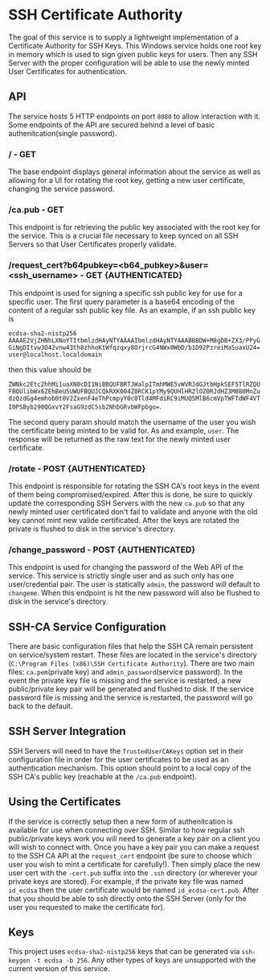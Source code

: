 # SSH Certificate Authority
The goal of this service is to supply a lightweight implementation of a Certificate Authority for SSH Keys. This Windows service holds one root key in memory which is used to sign given public keys for users. Then any SSH Server with the proper configuration will be able to use the newly minted User Certificates for authentication.

## API
The service hosts 5 HTTP endpoints  on port `8080` to allow interaction with it. Some endpoints of the API are secured behind a level of basic authenitcation(single password).

### / - GET
The base endpoint displays general information about the service as well as allowing for a UI for rotating the root key, getting a new user certificate, changing the service password.

### /ca.pub - GET
This endpoint is for retrieving the public key associated with the root key for the service. This is a crucial file necessary to keep synced on all SSH Servers so that User Certificates properly validate.

### /request_cert?b64pubkey=<b64_pubkey>&user=<ssh_username> - GET {AUTHENTICATED}
This endpoint is used for signing a specific ssh public key for use for a specific user. The first query parameter is a base64 encoding of the content of a regular ssh public key file. As an example, if an ssh public key is 

```ecdsa-sha2-nistp256 AAAAE2VjZHNhLXNoYTItbmlzdHAyNTYAAAAIbmlzdHAyNTYAAABBBDW+M8gDB+ZX3/PPyGGiNgDItvw3O42vnw43th8zhhoKtWfqzqxy8OrjrcG4NWx0WbD/b1D92PzreiMaSuaxU24= user@localhost.localdomain```

then this value should be 

```ZWNkc2Etc2hhMi1uaXN0cDI1NiBBQUFBRTJWalpITmhMWE5vWVRJdGJtbHpkSEF5TlRZQUFBQUlibWx6ZEhBeU5UWUFBQUJCQkRXK004Z0RCK1pYMy9QUHlHR2lOZ0RJdHZ3M080MnZudzQzdGg4emhob0t0V2ZxenF4eThPcmpyY0c0Tld4MFdiRC9iMUQ5MlB6cmVpTWFTdWF4VTI0PSByb290QGxvY2FsaG9zdC5sb2NhbGRvbWFpbgo=```.

The second query param should match the username of the user you wish the certificate being minted to be valid for. As and example, `user`. The response will be returned as the raw text for the newly minted user certificate.


### /rotate - POST {AUTHENTICATED}
This endpoint is responsible for rotating the SSH CA's root keys in the event of them being compromised/expired. After this is done, be sure to quickly update the corresponding SSH Servers with the new `ca.pub` so that any newly minted user certificated don't fail to validate and anyone with the old key cannot mint new valide certificated. After the keys are rotated the private is flushed to disk in the service's directory.

### /change_password - POST {AUTHENTICATED}
This endpoint is used for changing the password of the Web API of the service. This service is strictly single user and as such only has one user/credential pair. The user is statically `admin`, the password will default to `changeme`. When this endpoint is hit the new password will also be flushed to disk in the service's directory.


## SSH-CA Service Configuration
There are basic configuration files that help the SSH CA remain persistent on service/system restart. These files are located in the service's directory (`C:\Program Files (x86)\SSH Certificate Authority`). There are two main files: `ca.pem`(private key) and `admin_password`(service password). In the event the private key file is missing and the service is restarted, a new public/private key pair will be generated and flushed to disk. If the service password file is missing and the service is restarted, the password will go back to the default.

## SSH Server Integration
SSH Servers will need to have the `TrustedUserCAKeys` option set in their configuration file in order for the user certificates to be used as an authentication mechanism. This option should point to a local copy of the SSH CA's public key (reachable at the `/ca.pub` endpoint).

## Using the Certificates
If the service is correctly setup then a new form of authenitcation is available for use when connecting over SSH. Similar to how regular ssh public/private keys work you will need to generate a key pair on a client you will wish to connect with. Once you have a key pair you can make a request to the SSH CA API at the `request_cert` endpoint (be sure to choose which user you wish to mint a certificate for carefully!). Then simply place the new user cert with the `-cert.pub` suffix into the `.ssh` directory (or wherever your private keys are stored). For example, if the private key file was named `id_ecdsa` then the user certificate would be named `id_ecdsa-cert.pub`. After that you should be able to ssh directly onto the SSH Server (only for the user you requested to make the certificate for).

## Keys
This project uses `ecdsa-sha2-nistp256` keys that can be generated via `ssh-keygen -t ecdsa -b 256`. Any other types of keys are unsupported with the current version of this service. 
